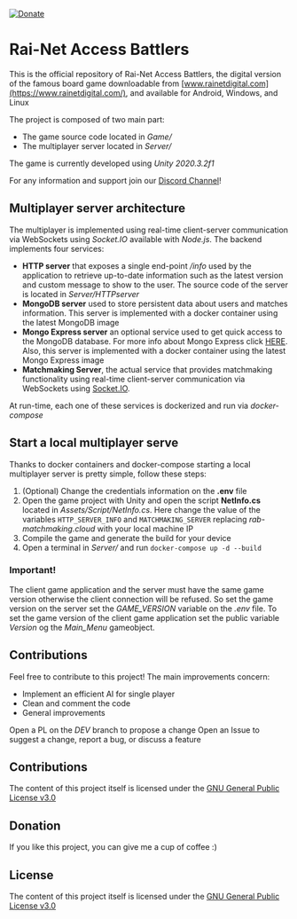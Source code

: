 [![Donate](https://img.shields.io/badge/Donate-PayPal-green.svg)](https://www.paypal.me/ferru97)

# Rai-Net Access Battlers
This is the official repository of Rai-Net Access Battlers, the digital version of the famous board game downloadable from [www.rainetdigital.com](https://www.rainetdigital.com/), and available for Android, Windows, and Linux

The project is composed of two main part: 
- The game source code located in *Game/*
- The multiplayer server located in *Server/*

The game is currently developed using *Unity 2020.3.2f1*

For any information and support join our [Discord Channel](https://discord.com/invite/f22dhpu)!

## Multiplayer server architecture
The multiplayer is implemented using real-time client-server communication via WebSockets using *Socket.IO* available with *Node.js*.
The backend implements four services:

-  **HTTP server** that exposes a single end-point */info* used by the application to retrieve up-to-date information such as the latest version and custom message to show to the user. The source code of the server is located in *Server/HTTPserver*
- **MongoDB server** used to store persistent data about users and matches information. This server is implemented with a docker container using the latest MongoDB image
- **Mongo Express server** an optional service used to get quick access to the MongoDB database. For more info about Mongo Express click [HERE](https://github.com/mongo-express/mongo-express). Also, this server is implemented with a docker container using the latest Mongo Express image
- **Matchmaking Server**, the actual service that provides matchmaking functionality using real-time client-server communication via WebSockets using [Socket.IO](http://socket.io/).

At run-time, each one of these services is dockerized and run via *docker-compose*

## Start a local multiplayer serve
Thanks to docker containers and docker-compose starting a local multiplayer server is pretty simple, follow these steps:
1. (Optional) Change the credentials information on the  **.env** file
2. Open the game project with Unity and open the script **NetInfo.cs** located in *Assets/Script/NetInfo.cs*. Here change the value of the variables  `HTTP_SERVER_INFO` and `MATCHMAKING_SERVER` replacing *rab-matchmaking.cloud* with your local machine IP
3. Compile the game and generate the build for your device
4. Open a terminal in *Server/* and run `docker-compose up -d --build`

### Important!
The client game application and the server must have the same game version otherwise the client connection will be refused. So set the game version on the server set the *GAME_VERSION* variable on the *.env* file. To set the game version of the client game application set the public variable *Version* og the *Main_Menu* gameobject.

## Contributions
Feel free to contribute to this project!
The main improvements concern:

- Implement an efficient AI for single player
- Clean and comment the code
- General improvements

Open a PL on the *DEV* branch to propose a change
Open an Issue to suggest a change, report a bug, or discuss a feature

## Contributions
The content of this project itself is licensed under the [GNU General Public License v3.0](https://www.gnu.org/licenses/gpl-3.0.html)

## Donation
If you like this project, you can give me a cup of coffee :) 

## License
The content of this project itself is licensed under the [GNU General Public License v3.0](https://www.gnu.org/licenses/gpl-3.0.html)
